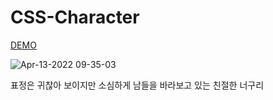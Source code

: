 # CSS-Character
[DEMO](https://plutoin.github.io/CSS-Character/)

![Apr-13-2022 09-35-03](https://user-images.githubusercontent.com/66389585/163076335-f519053c-8d7f-4df8-a287-7a26adeb0abf.gif)

표정은 귀찮아 보이지만 소심하게 남들을 바라보고 있는 친절한 너구리